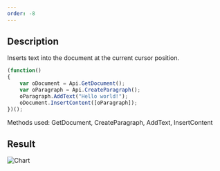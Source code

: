 ```yaml
---
order: -8
---
```


## Description

Inserts text into the document at the current cursor position.

<!-- This code snippet is shown in the screenshot. -->
<!-- eslint-skip -->
``` ts
(function()
{
    var oDocument = Api.GetDocument();
    var oParagraph = Api.CreateParagraph();
    oParagraph.AddText("Hello world!");
    oDocument.InsertContent([oParagraph]);
})();
```

Methods used: GetDocument, CreateParagraph, AddText, InsertContent

## Result

![Chart](/assets/images/plugins/insert-text.png)
